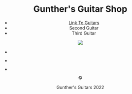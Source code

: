 <!DOCTYPE html>
<html>
<head>

<title>Gunther's Guitar Shop</title>

</head>
<body>
<header>
<h1>Gunther's Guitar Shop</h1>
<nav>
<ul>
<li><a href="https://github.com/guddbye/hello-world.git">Link To Guitars</a></li>
<li><a href= "/"></a>Second Guitar</li>
<li><a href= "\"></a>Third Guitar</li>
</ul>
</nav>
<main>
<section class="Main-Section">
<img src="/"> </img>
</section>
<section class"Smaller Section">
<ul>
<li><image />
<p></p></li>

<li><image />
<p></p></li>

<li><image />
<p></p></li>
</section>

</main>
<footer> &copy; <p>Gunther's Guitars 2022</p>
</footer>
</body>
</html>